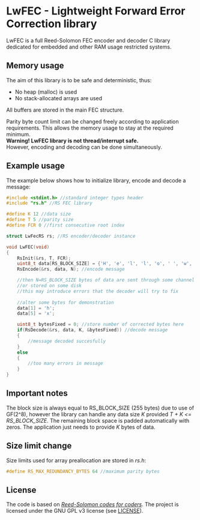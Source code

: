 # LwFEC - Lightweight Forward Error Correction library
LwFEC is a full Reed-Solomon FEC encoder and decoder C library dedicated for embedded and other RAM usage restricted systems.
## Memory usage
 The aim of this library is to be safe and deterministic, thus:
* No heap (malloc) is used
* No stack-allocated arrays are used

All buffers are stored in the main FEC structure.

Parity byte count limit can be changed freely according to application requirements. This allows the memory usage to stay at the required minimum.\
**Warning! LwFEC library is not thread/interrupt safe.** \
However, encoding and decoding can be done simultaneously.

## Example usage
The example below shows how to initialize library, encode and decode a message:
```C
#include <stdint.h> //standard integer types header
#include "rs.h" //RS FEC library

#define K 12 //data size
#define T 5 //parity size
#define FCR 0 //first consecutive root index

struct LwFecRS rs; //RS encoder/decoder instance

void LwFEC(void)
{
    RsInit(&rs, T, FCR);
    uint8_t data[RS_BLOCK_SIZE] = {'H', 'e', 'l', 'l', 'o', ' ', 'w', 'o', 'r', 'l', 'd', '\0'};
    RsEncode(&rs, data, N); //encode message

    //then N=RS_BLOCK_SIZE bytes of data are sent through some channel
    //or stored on some disk
    //this may introduce errors that the decoder will try to fix
    
    //alter some bytes for demonstration
    data[1] = 'h';
    data[5] = 'x';

    uint8_t bytesFixed = 0; //store number of corrected bytes here
    if(RsDecode(&rs, data, K, &bytesFixed)) //decode message
    {
        //message decoded succesfully
    }
    else
    {
        //too many errors in message
    }
}
```
## Important notes
The block size is always equal to RS_BLOCK_SIZE (255 bytes) due to use of GF(2^8), however the library can handle any data size *K* provided *T + K <= RS_BLOCK_SIZE*. The remaining block space is padded automatically with zeros. The application just needs to provide *K* bytes of data.
## Size limit change
Size limits used for array preallocation are stored in *rs.h*:
```C
#define RS_MAX_REDUNDANCY_BYTES 64 //maximum parity bytes
```
## License
The code is based on [*Reed-Solomon codes for coders*](https://en.wikiversity.org/wiki/Reed%E2%80%93Solomon_codes_for_coders).
The project is licensed under the GNU GPL v3 license (see [LICENSE](LICENSE)).

